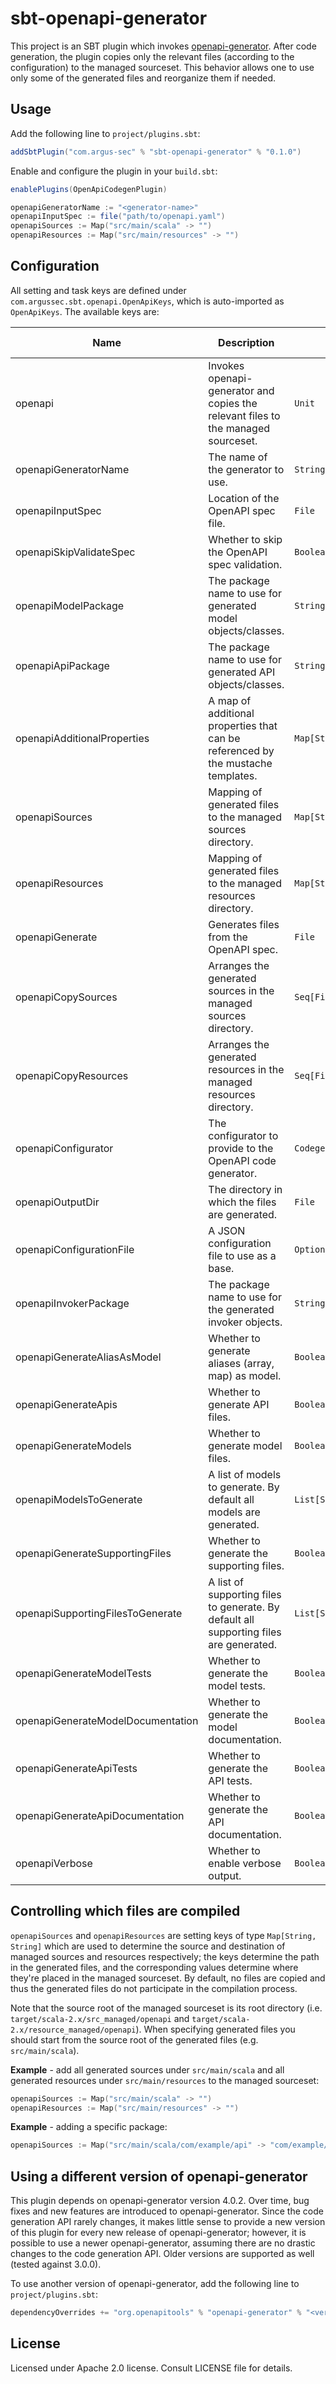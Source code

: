 # sbt-openapi-generator

This project is an SBT plugin which invokes [openapi-generator]. After code generation, the plugin copies only the
relevant files (according to the configuration) to the managed sourceset. This behavior allows one to use only some of 
the generated files and reorganize them if needed.

## Usage

Add the following line to `project/plugins.sbt`:

```scala
addSbtPlugin("com.argus-sec" % "sbt-openapi-generator" % "0.1.0")
```

Enable and configure the plugin in your `build.sbt`:

```scala
enablePlugins(OpenApiCodegenPlugin)

openapiGeneratorName := "<generator-name>"
openapiInputSpec := file("path/to/openapi.yaml")
openapiSources := Map("src/main/scala" -> "")
openapiResources := Map("src/main/resources" -> "")
```

## Configuration

All setting and task keys are defined under `com.argussec.sbt.openapi.OpenApiKeys`, which is auto-imported as
`OpenApiKeys`. The available keys are:

|Name                             |Description                                                                           |Type                 |Default                                   |Auto-imported?|
|---------------------------------|--------------------------------------------------------------------------------------|---------------------|------------------------------------------|--------------|
|openapi                          |Invokes openapi-generator and copies the relevant files to the managed sourceset.     |`Unit`               |(task)                                    |Yes           |
|openapiGeneratorName             |The name of the generator to use.                                                     |`String`             |(unset)                                   |Yes           |
|openapiInputSpec                 |Location of the OpenAPI spec file.                                                    |`File`               |(unset)                                   |Yes           |
|openapiSkipValidateSpec          |Whether to skip the OpenAPI spec validation.                                          |`Boolean`            |`false`                                   |Yes           |
|openapiModelPackage              |The package name to use for generated model objects/classes.                          |`String`             |`<organization>.openapi.generated.model`  |Yes           |
|openapiApiPackage                |The package name to use for generated API objects/classes.                            |`String`             |`<organization>.openapi.generated.api`    |Yes           |
|openapiAdditionalProperties      |A map of additional properties that can be referenced by the mustache templates.      |`Map[String, String]`|`Map.empty`                               |Yes           |
|openapiSources                   |Mapping of generated files to the managed sources directory.                          |`Map[String, String]`|`Map.empty`                               |Yes           |
|openapiResources                 |Mapping of generated files to the managed resources directory.                        |`Map[String, String]`|`Map.empty`                               |Yes           |
|openapiGenerate                  |Generates files from the OpenAPI spec.                                                |`File`               |(task)                                    |No            |                             
|openapiCopySources               |Arranges the generated sources in the managed sources directory.                      |`Seq[File]`          |(task)                                    |No            |
|openapiCopyResources             |Arranges the generated resources in the managed resources directory.                  |`Seq[File]`          |(task)                                    |No            |
|openapiConfigurator              |The configurator to provide to the OpenAPI code generator.                            |`CodegenConfigurator`|(built upon other settings)               |No            |
|openapiOutputDir                 |The directory in which the files are generated.                                       |`File`               |`<target>/openapi`                        |No            |
|openapiConfigurationFile         |A JSON configuration file to use as a base.                                           |`Option[File]`       |`None`                                    |No            |
|openapiInvokerPackage            |The package name to use for the generated invoker objects.                            |`String`             |`<organization>.openapi.generated.invoker`|No            |
|openapiGenerateAliasAsModel      |Whether to generate aliases (array, map) as model.                                    |`Boolean`            |`false`                                   |No            |
|openapiGenerateApis              |Whether to generate API files.                                                        |`Boolean`            |`true`                                    |No            |
|openapiGenerateModels            |Whether to generate model files.                                                      |`Boolean`            |`true`                                    |No            |
|openapiModelsToGenerate          |A list of models to generate. By default all models are generated.                    |`List[String]`       |`List.empty`                              |No            |
|openapiGenerateSupportingFiles   |Whether to generate the supporting files.                                             |`Boolean`            |`true`                                    |No            |
|openapiSupportingFilesToGenerate |A list of supporting files to generate. By default all supporting files are generated.|`List[String]`       |`List.empty`                              |No            |
|openapiGenerateModelTests        |Whether to generate the model tests.                                                  |`Boolean`            |`true`                                    |No            |
|openapiGenerateModelDocumentation|Whether to generate the model documentation.                                          |`Boolean`            |`true`                                    |No            |
|openapiGenerateApiTests          |Whether to generate the API tests.                                                    |`Boolean`            |`true`                                    |No            |
|openapiGenerateApiDocumentation  |Whether to generate the API documentation.                                            |`Boolean`            |`true`                                    |No            |
|openapiVerbose                   |Whether to enable verbose output.                                                     |`Boolean`            |`false`                                   |No            |

## Controlling which files are compiled

`openapiSources` and `openapiResources` are setting keys of type `Map[String, String]` which are used to determine the
source and destination of managed sources and resources respectively; the keys determine the path in the generated
files, and the corresponding values determine where they're placed in the managed sourceset. By default, no files are 
copied and thus the generated files do not participate in the compilation process.

Note that the source root of the managed sourceset is its root directory (i.e. `target/scala-2.x/src_managed/openapi` 
and `target/scala-2.x/resource_managed/openapi`). When specifying generated files you should start from the source root
of the generated files (e.g. `src/main/scala`).

**Example** - add all generated sources under `src/main/scala` and all generated resources under `src/main/resources`
to the managed sourceset:

```scala
openapiSources := Map("src/main/scala" -> "")
openapiResources := Map("src/main/resources" -> "")
```

**Example** - adding a specific package:

```scala
openapiSources := Map("src/main/scala/com/example/api" -> "com/example/api")
```

## Using a different version of openapi-generator

This plugin depends on openapi-generator version 4.0.2. Over time, bug fixes and new features are introduced to
openapi-generator. Since the code generation API rarely changes, it makes little sense to provide a new version of this
plugin for every new release of openapi-generator; however, it is possible to use a newer openapi-generator, assuming 
there are no drastic changes to the code generation API. Older versions are supported as well (tested against 3.0.0).

To use another version of openapi-generator, add the following line to `project/plugins.sbt`:

```scala
dependencyOverrides += "org.openapitools" % "openapi-generator" % "<version>"
```

## License

Licensed under Apache 2.0 license. Consult LICENSE file for details.

[openapi-generator]: https://github.com/OpenAPITools/openapi-generator